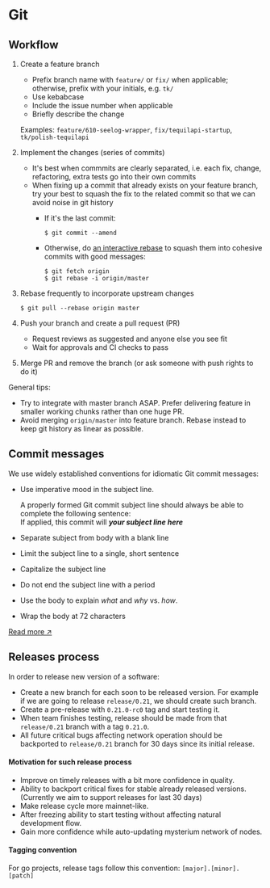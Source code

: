 # Git

## Workflow

1. Create a feature branch  

    - Prefix branch name with `feature/` or `fix/` when applicable; otherwise, prefix with your initials, e.g. `tk/`
    - Use kebabcase
    - Include the issue number when applicable
    - Briefly describe the change  

    Examples: `feature/610-seelog-wrapper`, `fix/tequilapi-startup`, `tk/polish-tequilapi`

2. Implement the changes (series of commits)
    - It's best when commmits are clearly separated, i.e. each fix, change, refactoring, extra tests go into their own commits
    - When fixing up a commit that already exists on your feature branch, try your best to squash the fix to the related commit so that we can avoid noise in git history
      - If it's the last commit:

        ```
        $ git commit --amend
        ```

      - Otherwise, do [an interactive rebase](https://help.github.com/en/articles/about-git-rebase) to squash them into cohesive commits with good messages:

        ```
        $ git fetch origin
        $ git rebase -i origin/master
        ```
3. Rebase frequently to incorporate upstream changes

    ```
    $ git pull --rebase origin master
    ```

4. Push your branch and create a pull request (PR)
    - Request reviews as suggested and anyone else you see fit
    - Wait for approvals and CI checks to pass

5. Merge PR and remove the branch (or ask someone with push rights to do it)

General tips:

- Try to integrate with master branch ASAP. Prefer delivering feature in smaller working chunks rather than one huge PR.
- Avoid merging `origin/master` into feature branch. Rebase instead to keep git history as linear as possible.

## Commit messages

We use widely established conventions for idiomatic Git commit messages:

- Use imperative mood in the subject line.  

  A properly formed Git commit subject line should always be able to complete the following sentence:  
  If applied, this commit will _**your subject line here**_
- Separate subject from body with a blank line
- Limit the subject line to a single, short sentence
- Capitalize the subject line
- Do not end the subject line with a period
- Use the body to explain _what_ and _why_ vs. _how_.  
- Wrap the body at 72 characters

[Read more &#x2197;](https://chris.beams.io/posts/git-commit/)

## Releases process

In order to release new version of a software: 
 - Create a new branch for each soon to be released version. For example if we are going to release `release/0.21`, we should create such branch.
 - Create a pre-release with `0.21.0-rc0` tag and start testing it.
 - When team finishes testing, release should be made from that `release/0.21` branch with a tag `0.21.0`.
 - All future critical bugs affecting network operation should be backported to `release/0.21` branch for 30 days since its initial release.

#### Motivation for such release process
 - Improve on timely releases with a bit more confidence in quality.
 - Ability to backport critical fixes for stable already released versions. (Currently we aim to support releases for last 30 days)
 - Make release cycle more mainnet-like.
 - After freezing ability to start testing without affecting natural development flow.
 - Gain more confidence while auto-updating mysterium network of nodes.

#### Tagging convention
For go projects, release tags follow this convention: `[major].[minor].[patch]`

